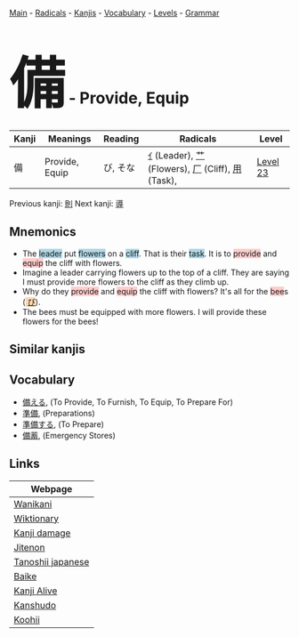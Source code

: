 <style> bigfont {font-size: 100px}</style>
[Main](../index.md) -
[Radicals](../radicals.md) -
[Kanjis](../kanjis.md) -
[Vocabulary](../vocabulary.md) -
[Levels](../levels.md) -
[Grammar](../grammar.md)
# <bigfont> 備</bigfont> - Provide, Equip 

| Kanji | Meanings | Reading | Radicals | Level |
| --- | --- | --- | --- | --- |
| 備 | Provide, Equip | び, そな | [ｲ](../radicals/ｲ.md) (Leader), [艹](../radicals/艹.md) (Flowers), [厂](../radicals/厂.md) (Cliff), [用](../radicals/用.md) (Task),  | [Level 23](../levels/wk_level23.md) |

Previous kanji: [則](則.md) Next kanji: [導](導.md) 

## Mnemonics
 * The <span style="background-color:#ADD8E6"> leader</span> put <span style="background-color:#ADD8E6"> flowers</span> on a <span style="background-color:#ADD8E6"> cliff</span>. That is their <span style="background-color:#ADD8E6"> task</span>. It is to <span style="background-color:#ffcccb"> provide</span> and <span style="background-color:#ffcccb"> equip</span> the cliff with flowers.
* Imagine a leader carrying flowers up to the top of a cliff. They are saying I must provide more flowers to the cliff as they climb up.
* Why do they <span style="background-color:#ffcccb"> provide</span> and <span style="background-color:#ffcccb"> equip</span> the cliff with flowers? It's all for the <span style="background-color:#ffcccb"> bee</span>s (<span style="background-color:#fed8b1"> [び](https://jisho.org/search/び)</span>). 
* The bees must be equipped with more flowers. I will provide these flowers for the bees!


## Similar kanjis
 


## Vocabulary
 * [備える](../vocabulary/備.md), (To Provide, To Furnish, To Equip, To Prepare For)
* [準備](../vocabulary/備.md), (Preparations)
* [準備する](../vocabulary/備.md), (To Prepare)
* [備蓄](../vocabulary/備.md), (Emergency Stores)



## Links 

| Webpage |
| --- |
| [Wanikani          ](https://www.wanikani.com/kanji/備) |
| [Wiktionary        ](https://en.wiktionary.org/wiki/備) |
| [Kanji damage      ](http://www.kanjidamage.com/kanji/search?utf8=✓&q=備) |
| [Jitenon           ](https://jitenon.com/kanji/備) |
| [Tanoshii japanese ](https://www.tanoshiijapanese.com/dictionary/kanji.cfm?k=備) |
| [Baike             ](https://baike.baidu.com/item/備) |
| [Kanji Alive       ](https://app.kanjialive.com/備) |
| [Kanshudo          ](https://www.kanshudo.com/searchmn?q=備) |
| [Koohii            ](https://kanji.koohii.com/study/kanji/備) |

